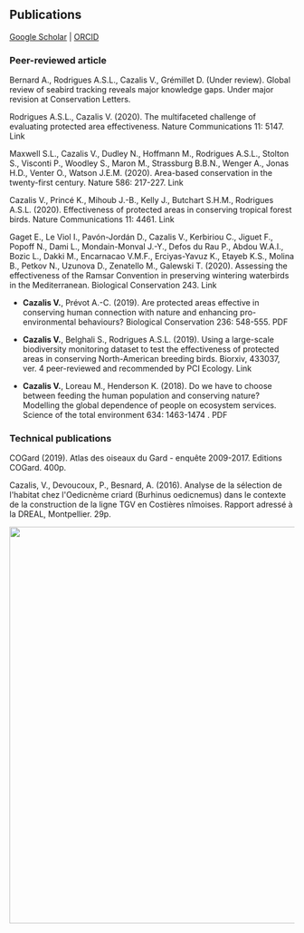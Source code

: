 ## Publications

[Google Scholar](https://scholar.google.com/citations?user=t42adKwAAAAJ&hl=fr&oi=sra)  \|  [ORCID](https://orcid.org/0000-0003-0850-883X)

### Peer-reviewed article

Bernard A., Rodrigues A.S.L., Cazalis V., Grémillet D. (Under review). Global review of seabird tracking reveals major knowledge gaps. Under major revision at Conservation Letters.

Rodrigues A.S.L., Cazalis V. (2020). The multifaceted challenge of evaluating protected area effectiveness. Nature Communications 11: 5147. Link

Maxwell S.L., Cazalis V., Dudley N., Hoffmann M., Rodrigues A.S.L., Stolton S., Visconti P., Woodley S., Maron M., Strassburg B.B.N., Wenger A., Jonas H.D., Venter O., Watson J.E.M. (2020). Area-based conservation in the twenty-first century. Nature 586: 217-227. Link

Cazalis V., Princé K., Mihoub J.-B., Kelly J., Butchart S.H.M., Rodrigues A.S.L. (2020). Effectiveness of protected areas in conserving tropical forest birds. Nature Communications 11: 4461. Link

Gaget E., Le Viol I., Pavón-Jordán D., Cazalis V., Kerbiriou C., Jiguet F., Popoff N., Dami L., Mondain-Monval J.-Y., Defos du Rau P., Abdou W.A.I., Bozic L., Dakki M., Encarnacao V.M.F., Erciyas-Yavuz K., Etayeb K.S., Molina B., Petkov N., Uzunova D., Zenatello M., Galewski T. (2020). Assessing the effectiveness of the Ramsar Convention in preserving wintering waterbirds in the Mediterranean. Biological Conservation 243. Link

* **Cazalis V.**, Prévot A.-C. (2019). Are protected areas effective in conserving human connection with nature and enhancing pro-environmental behaviours? Biological Conservation 236: 548-555. PDF

* **Cazalis V.**, Belghali S., Rodrigues A.S.L. (2019). Using a large-scale biodiversity monitoring dataset to test the effectiveness of protected areas in conserving North-American breeding birds. Biorxiv, 433037, ver. 4 peer-reviewed and recommended by PCI Ecology. Link

* **Cazalis V.**, Loreau M., Henderson K. (2018). Do we have to choose between feeding the human population and conserving nature? Modelling the global dependence of people on ecosystem services. Science of the total environment 634: 1463-1474 . PDF


### Technical publications
COGard (2019). Atlas des oiseaux du Gard - enquête 2009-2017. Editions COGard. 400p.

Cazalis, V., Devoucoux, P., Besnard, A. (2016). Analyse de la sélection de l'habitat chez l'Oedicnème criard (Burhinus oedicnemus) dans le contexte de la construction de la ligne TGV en Costières nîmoises. Rapport adressé à la DREAL, Montpellier. 29p.

<img src="https://victorcazalis.github.io/LongTailedTit2.jpg"  align="center" width="700">
